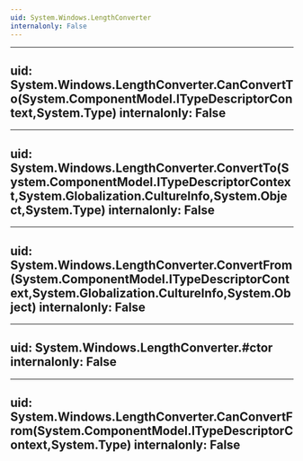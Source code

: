 ```yaml
---
uid: System.Windows.LengthConverter
internalonly: False
---
```


---
uid: System.Windows.LengthConverter.CanConvertTo(System.ComponentModel.ITypeDescriptorContext,System.Type)
internalonly: False
---

---
uid: System.Windows.LengthConverter.ConvertTo(System.ComponentModel.ITypeDescriptorContext,System.Globalization.CultureInfo,System.Object,System.Type)
internalonly: False
---

---
uid: System.Windows.LengthConverter.ConvertFrom(System.ComponentModel.ITypeDescriptorContext,System.Globalization.CultureInfo,System.Object)
internalonly: False
---

---
uid: System.Windows.LengthConverter.#ctor
internalonly: False
---

---
uid: System.Windows.LengthConverter.CanConvertFrom(System.ComponentModel.ITypeDescriptorContext,System.Type)
internalonly: False
---
